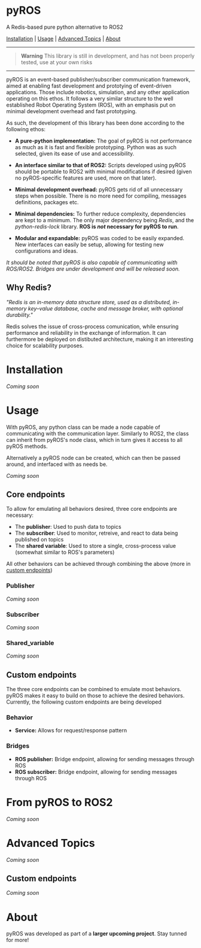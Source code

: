 # pyROS
A Redis-based pure python alternative to ROS2

[Installation](#installation) |  [Usage](#usage) | [Advanced Topics](#advanced-topics) | [About](#about)

---
> **Warning** 
> This library is still in development, and has not been properly tested, use at your own risks
---

pyROS is an event-based publisher/subscriber communication framework, aimed at enabling fast development and prototying of event-driven applications. Those include robotics, simulation, and any other application operating on this ethos. It follows a very similar structure to the well established Robot Operating System (ROS), with an emphasis put on minimal development overhead and fast prototyping.

As such, the development of this library has been done according to the following ethos:

- **A pure-python implementation:** The goal of pyROS is not performance as much as it is fast and flexible prototyping. Python was as such selected, given its ease of use and accessibility.

- **An interface similar to that of ROS2:** Scripts developed using pyROS should be portable to ROS2 with minimal modifications if desired (given no pyROS-specific features are used, more on that later).

- **Minimal development overhead:** pyROS gets rid of all unnecessary steps when possible. There is no more need for compiling, messages definitions, packages etc.

- **Minimal dependencies:** To further reduce complexity, dependencies are kept to a minimum. The only major dependency being *Redis*,  and the *python-redis-lock* library. **ROS is *not* necessary for pyROS to run**.

- **Modular and expandable:** pyROS was coded to be easily expanded. New interfaces can easily be setup, allowing for testing new configurations and ideas.

*It should be noted that pyROS is also capable of communicating with ROS/ROS2. Bridges are under development and will be released soon.*

## Why Redis?
*"Redis is an in-memory data structure store, used as a distributed, in-memory key–value database, cache and message broker, with optional durability."*

Redis solves the issue of cross-process comunication, while ensuring performance and reliability in the exchange of information. It can furthermore be deployed on distibuted architecture, making it an interesting choice for scalability purposes.

# Installation
*Coming soon*
# Usage
With pyROS, any python class can be made a node capable of communicating with the communication layer. Similarly to ROS2, the class can inherit from pyROS's node class, which in turn gives it access to all pyROS methods. 

Alternatively a pyROS node can be created, which can then be passed around, and interfaced with as needs be.

*Coming soon*

## Core endpoints
To allow for emulating all behaviors desired, three core endpoints are necessary:
- The **publisher**: Used to push data to topics
- The **subscriber**: Used to monitor, retreive, and react to data being published on topics
- The **shared variable**: Used to store a single, cross-process value (somewhat similar to ROS's parameters)

All other behaviors can be achieved through combining the above (more in [custom endpoints](#custom-endpoints))

### Publisher
*Coming soon*
### Subscriber
*Coming soon*
### Shared_variable
*Coming soon*
## Custom endpoints
The three core endpoints can be combined to emulate most behaviors. pyROS makes it easy to build on those to achieve the desired behaviors. Currently, the following custom endpoints are being developed

### Behavior
- **Service:** Allows for request/response pattern

### Bridges
- **ROS publisher:** Bridge endpoint, allowing for sending messages through ROS
- **ROS subscriber:** Bridge endpoint, allowing for sending messages through ROS

# From pyROS to ROS2
*Coming soon*
# Advanced Topics
*Coming soon*
## Custom endpoints
*Coming soon*
# About
pyROS was developed as part of a **larger upcoming project**. Stay tunned for more! 
